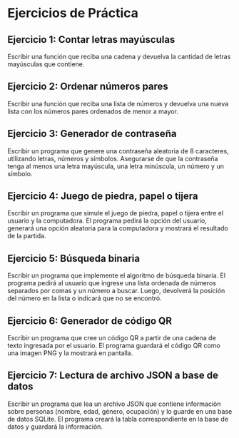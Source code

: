 # Ejercicios de Práctica

## Ejercicio 1: Contar letras mayúsculas

Escribir una función que reciba una cadena y devuelva la cantidad de letras mayúsculas que contiene.

## Ejercicio 2: Ordenar números pares

Escribir una función que reciba una lista de números y devuelva una nueva lista con los números pares ordenados de menor a mayor.

## Ejercicio 3: Generador de contraseña

Escribir un programa que genere una contraseña aleatoria de 8 caracteres, utilizando letras, números y símbolos. Asegurarse de que la contraseña tenga al menos una letra mayúscula, una letra minúscula, un número y un símbolo.

## Ejercicio 4: Juego de piedra, papel o tijera

Escribir un programa que simule el juego de piedra, papel o tijera entre el usuario y la computadora. El programa pedirá la opción del usuario, generará una opción aleatoria para la computadora y mostrará el resultado de la partida.

## Ejercicio 5: Búsqueda binaria

Escribir un programa que implemente el algoritmo de búsqueda binaria. El programa pedirá al usuario que ingrese una lista ordenada de números separados por comas y un número a buscar. Luego, devolverá la posición del número en la lista o indicará que no se encontró.

## Ejercicio 6: Generador de código QR

Escribir un programa que cree un código QR a partir de una cadena de texto ingresada por el usuario. El programa guardará el código QR como una imagen PNG y la mostrará en pantalla.

## Ejercicio 7: Lectura de archivo JSON a base de datos

Escribir un programa que lea un archivo JSON que contiene información sobre personas (nombre, edad, género, ocupación) y lo guarde en una base de datos SQLite. El programa creará la tabla correspondiente en la base de datos y guardará la información.
